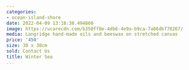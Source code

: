 ```yaml
---
categories:
- ocean-island-shore
date: 2022-04-09 13:18:38.494860
image: https://ucarecdn.com/b350ff8e-4db6-4e9a-b9ca-7a86db778267/
media: Langridge hand-made oils and beeswax on stretched canvas
price: '450'
size: 30 x 30cm
sold: Contact Us
title: Winter Sea
...
```

